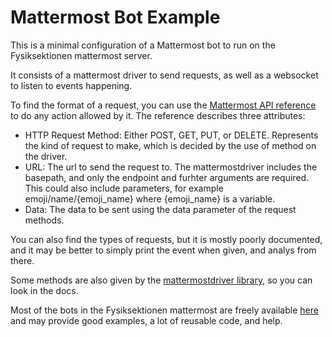 # Mattermost Bot Example

This is a minimal configuration of a Mattermost bot to run on the Fysiksektionen mattermost server.

It consists of a mattermost driver to send requests, as well as a websocket to listen to events happening.

To find the format of a request, you can use the [Mattermost API reference](https://api.mattermost.com/#tag/posts) to do any action allowed by it. The reference describes three attributes:
- HTTP Request Method: Either POST, GET, PUT, or DELETE. Represents the kind of request to make, which is decided by the use of method on the driver.
- URL: The url to send the request to. The mattermostdriver includes the basepath, and only the endpoint and furhter arguments are required. This could also include parameters, for example emoji/name/{emoji_name} where {emoji_name} is a variable.
- Data: The data to be sent using the data parameter of the request methods.

You can also find the types of requests, but it is mostly poorly documented, and it may be better to simply print the event when given, and analys from there.

Some methods are also given by the [mattermostdriver library](https://pypi.org/project/mattermostdriver/), so you can look in the docs.

Most of the bots in the Fysiksektionen mattermost are freely available [here](https://github.com/LogFlames/mattermost-bots) and may provide good examples, a lot of reusable code, and help.
